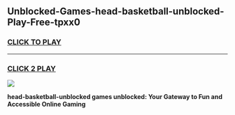 
## Unblocked-Games-head-basketball-unblocked-Play-Free-tpxx0
<h3>
<a href="https://premium76.site?title=head-basketball-unblocked&ref=12A">CLICK TO PLAY</a></h3>
<hr>

<h3>
<a href="https://premium76.site?title=head-basketball-unblocked&ref=12A">CLICK 2 PLAY</a>
  
</h3>

<a href="https://premium76.site?title=head-basketball-unblocked&ref=12A"><img src="https://clearcache.store/games.png"></a>


**head-basketball-unblocked games unblocked: Your Gateway to Fun and Accessible Online Gaming**

